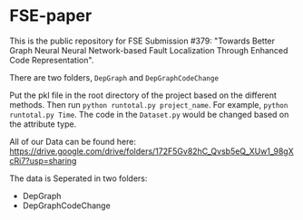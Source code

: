 # FSE-paper

This is the public repository for FSE Submission #379: "Towards Better Graph Neural Neural Network-based Fault Localization Through Enhanced Code Representation".

There are two folders, `DepGraph` and `DepGraphCodeChange`

Put the pkl file in the root directory of the project based on the different methods. Then run `python runtotal.py project_name`. For example, `python runtotal.py Time`. The code in the `Dataset.py` would be changed based on the attribute type.

All of our Data can be found here: https://drive.google.com/drive/folders/172F5Gv82hC_Qvsb5eQ_XUw1_98gXcRi7?usp=sharing

The data is Seperated in two folders:
* DepGraph
* DepGraphCodeChange

